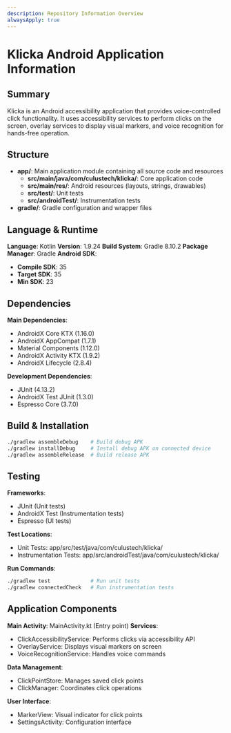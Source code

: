```yaml
---
description: Repository Information Overview
alwaysApply: true
---
```


# Klicka Android Application Information

## Summary
Klicka is an Android accessibility application that provides voice-controlled click functionality. It uses accessibility services to perform clicks on the screen, overlay services to display visual markers, and voice recognition for hands-free operation.

## Structure
- **app/**: Main application module containing all source code and resources
  - **src/main/java/com/culustech/klicka/**: Core application code
  - **src/main/res/**: Android resources (layouts, strings, drawables)
  - **src/test/**: Unit tests
  - **src/androidTest/**: Instrumentation tests
- **gradle/**: Gradle configuration and wrapper files

## Language & Runtime
**Language**: Kotlin
**Version**: 1.9.24
**Build System**: Gradle 8.10.2
**Package Manager**: Gradle
**Android SDK**:
- **Compile SDK**: 35
- **Target SDK**: 35
- **Min SDK**: 23

## Dependencies
**Main Dependencies**:
- AndroidX Core KTX (1.16.0)
- AndroidX AppCompat (1.7.1)
- Material Components (1.12.0)
- AndroidX Activity KTX (1.9.2)
- AndroidX Lifecycle (2.8.4)

**Development Dependencies**:
- JUnit (4.13.2)
- AndroidX Test JUnit (1.3.0)
- Espresso Core (3.7.0)

## Build & Installation
```bash
./gradlew assembleDebug    # Build debug APK
./gradlew installDebug     # Install debug APK on connected device
./gradlew assembleRelease  # Build release APK
```

## Testing
**Frameworks**:
- JUnit (Unit tests)
- AndroidX Test (Instrumentation tests)
- Espresso (UI tests)

**Test Locations**:
- Unit Tests: app/src/test/java/com/culustech/klicka/
- Instrumentation Tests: app/src/androidTest/java/com/culustech/klicka/

**Run Commands**:
```bash
./gradlew test             # Run unit tests
./gradlew connectedCheck   # Run instrumentation tests
```

## Application Components
**Main Activity**: MainActivity.kt (Entry point)
**Services**:
- ClickAccessibilityService: Performs clicks via accessibility API
- OverlayService: Displays visual markers on screen
- VoiceRecognitionService: Handles voice commands

**Data Management**:
- ClickPointStore: Manages saved click points
- ClickManager: Coordinates click operations

**User Interface**:
- MarkerView: Visual indicator for click points
- SettingsActivity: Configuration interface